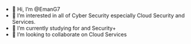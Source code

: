 - 👋 Hi, I’m @EmanG7
- 👀 I’m interested in all of Cyber Security especially Cloud Security and Services.
- 🌱 I’m currently studying for and Security+
- 💞️ I’m looking to collaborate on Cloud Services
<!-- - 📫 You can reach me at my gmail: eliiverson00@gmail.com -->

<!---
EmanG7/EmanG7 is a ✨ special ✨ repository because its `README.md` (this file) appears on your GitHub profile.
You can click the Preview link to take a look at your changes.
--->
